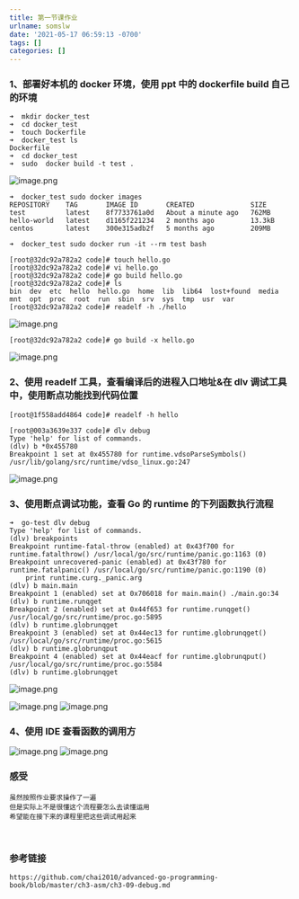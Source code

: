 ```yaml
---
title: 第一节课作业
urlname: somslw
date: '2021-05-17 06:59:13 -0700'
tags: []
categories: []
---
```


### 1、部署好本机的 docker 环境，使用 ppt 中的 dockerfile build 自己的环境

```
➜  mkdir docker_test
➜  cd docker_test
➜  touch Dockerfile
➜  docker_test ls
Dockerfile
➜  cd docker_test
➜  sudo  docker build -t test .
```

![image.png](https://cdn.nlark.com/yuque/0/2021/png/290620/1621260201162-a98a6dff-69ea-4e6b-8ddf-2763190286a6.png#clientId=u720ca13e-8081-4&from=paste&height=771&id=uf43edb0a&margin=%5Bobject%20Object%5D&name=image.png&originHeight=771&originWidth=1212&originalType=binary&size=179148&status=done&style=none&taskId=ud67e34c3-6b6a-4e7f-8b6f-2803dbcb5c0&width=1212)

```
➜  docker_test sudo docker images
REPOSITORY    TAG       IMAGE ID       CREATED              SIZE
test          latest    8f7733761a0d   About a minute ago   762MB
hello-world   latest    d1165f221234   2 months ago         13.3kB
centos        latest    300e315adb2f   5 months ago         209MB

➜  docker_test sudo docker run -it --rm test bash

[root@32dc92a782a2 code]# touch hello.go
[root@32dc92a782a2 code]# vi hello.go
[root@32dc92a782a2 code]# go build hello.go
[root@32dc92a782a2 code]# ls
bin  dev  etc  hello  hello.go	home  lib  lib64  lost+found  media  mnt  opt  proc  root  run	sbin  srv  sys	tmp  usr  var
[root@32dc92a782a2 code]# readelf -h ./hello

```

![image.png](https://cdn.nlark.com/yuque/0/2021/png/290620/1621260341230-f0b4fd44-2146-4266-a96e-fc54e6bdb296.png#clientId=u720ca13e-8081-4&from=paste&height=506&id=u70356252&margin=%5Bobject%20Object%5D&name=image.png&originHeight=506&originWidth=1139&originalType=binary&size=103341&status=done&style=none&taskId=u9a72da07-3190-4a72-ba36-2fc8e5f134b&width=1139)

```
[root@32dc92a782a2 code]# go build -x hello.go
```

![image.png](https://cdn.nlark.com/yuque/0/2021/png/290620/1621260966852-50f9b11a-bde7-412a-b5da-f4823b7718a3.png#clientId=u720ca13e-8081-4&from=paste&height=975&id=u28e778d1&margin=%5Bobject%20Object%5D&name=image.png&originHeight=975&originWidth=1907&originalType=binary&size=297914&status=done&style=none&taskId=u19681f61-15b1-482c-b828-d602dfd2670&width=1907)

### 2、使用 readelf 工具，查看编译后的进程入口地址&在 dlv 调试工具中，使用断点功能找到代码位置

```
[root@1f558add4864 code]# readelf -h hello

[root@003a3639e337 code]# dlv debug
Type 'help' for list of commands.
(dlv) b *0x455780
Breakpoint 1 set at 0x455780 for runtime.vdsoParseSymbols() /usr/lib/golang/src/runtime/vdso_linux.go:247

```

![image.png](https://cdn.nlark.com/yuque/0/2021/png/290620/1621263202382-505f0a5c-2114-4843-9796-c28fe794f5dd.png#clientId=u157e1589-c31a-4&from=paste&height=469&id=u2bed5392&margin=%5Bobject%20Object%5D&name=image.png&originHeight=469&originWidth=998&originalType=binary&size=90816&status=done&style=none&taskId=u16702050-9eb5-4dce-b870-cfd815e6d55&width=998)

### 3、使用断点调试功能，查看 Go 的 runtime 的下列函数执行流程

```
➜  go-test dlv debug
Type 'help' for list of commands.
(dlv) breakpoints
Breakpoint runtime-fatal-throw (enabled) at 0x43f700 for runtime.fatalthrow() /usr/local/go/src/runtime/panic.go:1163 (0)
Breakpoint unrecovered-panic (enabled) at 0x43f780 for runtime.fatalpanic() /usr/local/go/src/runtime/panic.go:1190 (0)
	print runtime.curg._panic.arg
(dlv) b main.main
Breakpoint 1 (enabled) set at 0x706018 for main.main() ./main.go:34
(dlv) b runtime.runqget
Breakpoint 2 (enabled) set at 0x44f653 for runtime.runqget() /usr/local/go/src/runtime/proc.go:5895
(dlv) b runtime.globrunqget
Breakpoint 3 (enabled) set at 0x44ec13 for runtime.globrunqget() /usr/local/go/src/runtime/proc.go:5615
(dlv) b runtime.globrunqput
Breakpoint 4 (enabled) set at 0x44eacf for runtime.globrunqput() /usr/local/go/src/runtime/proc.go:5584
(dlv) b runtime.globrunqget

```

![image.png](https://cdn.nlark.com/yuque/0/2021/png/290620/1621348666602-bead13da-00bc-4ef6-a914-103e36049299.png#clientId=u40059bce-f853-4&from=paste&height=291&id=u67ac32f0&margin=%5Bobject%20Object%5D&name=image.png&originHeight=291&originWidth=1104&originalType=binary&size=77636&status=done&style=none&taskId=u9966194b-7f48-4dd6-b24e-85a9e0b8a1b&width=1104)

![image.png](https://cdn.nlark.com/yuque/0/2021/png/290620/1621348749726-eaf96c05-3f75-4098-ad16-440dff6f6d93.png#clientId=u40059bce-f853-4&from=paste&height=792&id=u0458a8f9&margin=%5Bobject%20Object%5D&name=image.png&originHeight=792&originWidth=982&originalType=binary&size=152440&status=done&style=none&taskId=u520ef340-2217-4f65-91d2-138ce2c96b7&width=982)
![image.png](https://cdn.nlark.com/yuque/0/2021/png/290620/1621348781026-c0ffa09e-4ba6-4462-9e18-5b16760d70ba.png#clientId=u40059bce-f853-4&from=paste&height=589&id=uf9a62ad4&margin=%5Bobject%20Object%5D&name=image.png&originHeight=589&originWidth=848&originalType=binary&size=124490&status=done&style=none&taskId=u1d790573-abf3-4e12-95ee-54ea2a721df&width=848)

### 4、使用 IDE 查看函数的调用方

![image.png](https://cdn.nlark.com/yuque/0/2021/png/290620/1621349578038-827ca94f-c886-486f-9fdf-f03a8390feea.png#clientId=u40059bce-f853-4&from=paste&height=775&id=u58d0a64e&margin=%5Bobject%20Object%5D&name=image.png&originHeight=775&originWidth=1412&originalType=binary&size=180910&status=done&style=none&taskId=u4232c30d-11d0-4a63-862d-eb778849bd1&width=1412)
![image.png](https://cdn.nlark.com/yuque/0/2021/png/290620/1621349641160-7382931e-a9fd-45e1-a52f-0c290db5962b.png#clientId=u40059bce-f853-4&from=paste&height=740&id=u1e28dc5d&margin=%5Bobject%20Object%5D&name=image.png&originHeight=740&originWidth=1413&originalType=binary&size=162383&status=done&style=none&taskId=u4f5929d4-0e13-40c6-9166-ab11685d0c9&width=1413)

### 感受

```
虽然按照作业要求操作了一遍
但是实际上不是很懂这个流程要怎么去读懂运用
希望能在接下来的课程里把这些调试用起来
```

​

### 参考链接

```
https://github.com/chai2010/advanced-go-programming-book/blob/master/ch3-asm/ch3-09-debug.md
```

​

​
